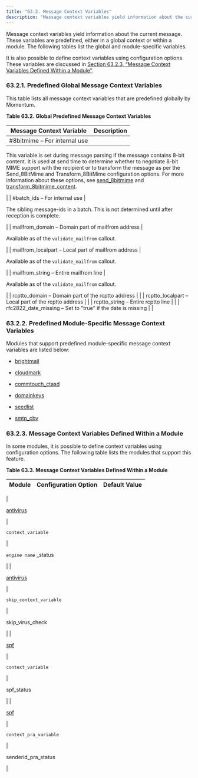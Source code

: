 ```yaml
---
title: "63.2. Message Context Variables"
description: "Message context variables yield information about the current message These variables are predefined either in a global context or within a module The following tables list the global and module specific variables It is also possible to define context variables using configuration options These variables are discussed in Section 63..."
---
```


Message context variables yield information about the current message. These variables are predefined, either in a global context or within a module. The following tables list the global and module-specific variables.

It is also possible to define context variables using configuration options. These variables are discussed in [Section 63.2.3, “Message Context Variables Defined Within a Module”](policy.context-mess#policy.context-mess.module.defined "63.2.3. Message Context Variables Defined Within a Module").

### <a name="policy.context-mess.predefined"></a> 63.2.1. Predefined Global Message Context Variables

This table lists all message context variables that are predefined globally by Momentum.

<a name="predefined-context-message-global"></a> 

**Table 63.2. Global Predefined Message Context Variables**

| Message Context Variable | Description |
| --- | --- |
| #8bitmime – For internal use | 

This variable is set during message parsing if the message contains 8-bit content. It is used at send time to determine whether to negotiate 8-bit MIME support with the recipient or to transform the message as per the Send_8BitMime and Transform_8BitMime configuration options. For more information about these options, see [send_8bitmime](conf.ref.send_8bitmime "send_8bitmime") and [transform_8bitmime_content](conf.ref.transform_8bitmime_content "transform_8bitmime_content").

 |
| #batch_ids – For internal use | 

The sibling message-ids in a batch. This is not determined until after reception is complete.

 |
| mailfrom_domain – Domain part of mailfrom address | 

Available as of the `validate_mailfrom` callout.

 |
| mailfrom_localpart – Local part of mailfrom address | 

Available as of the `validate_mailfrom` callout.

 |
| mailfrom_string – Entire mailfrom line | 

Available as of the `validate_mailfrom` callout.

 |
| rcptto_domain – Domain part of the rcptto address |  |
| rcptto_localpart – Local part of the rcptto address |  |
| rcptto_string – Entire rcptto line |  |
| rfc2822_date_missing – Set to "true" if the date is missing |  |

### <a name="idp7150352"></a> 63.2.2. Predefined Module-Specific Message Context Variables

Modules that support predefined module-specific message context variables are listed below:

*   [brightmail](modules.brightmail#modules.brightmail.context.variables "71.14.2. Message Context Variables")

*   [cloudmark](modules.cloudmark#modules.cloudmark.context.variables "71.18.3. Message Context Variables")

*   [commtouch_ctasd](modules.commtouch#modules.commtouch.context.variables "71.20.2. Message Context Variables")

*   [domainkeys](modules.domainkeys#modules.domainkeys.context.variables "71.28.3. Message Context Variables")

*   [seedlist](modules.seedlist#modules.seedlist.runtime.usage "71.62.2. Runtime Usage")

*   [smtp_cbv](modules.smtp_cbv#modules.smtp_cbv.context.variables "71.65.2. Message Context Variables")

### <a name="policy.context-mess.module.defined"></a> 63.2.3. Message Context Variables Defined Within a Module

In some modules, it is possible to define context variables using configuration options. The following table lists the modules that support this feature.

<a name="defined-context-message-module"></a> 

**Table 63.3. Message Context Variables Defined Within a Module**

| Module | Configuration Option | Default Value |
| --- | --- | --- |
| 

[antivirus](modules.antivirus "71.6. antivirus – Antivirus")

 | 

`context_variable`

 | 

*`engine name`*      _status

 |
| 

[antivirus](modules.antivirus "71.6. antivirus – Antivirus")

 | 

`skip_context_variable`

 | 

skip_virus_check

 |
| 

[spf](modules.spf "71.68. spf Modules – spf_macros, spf_v1, and senderid (SPF v2)")

 | 

`context_variable`

 | 

spf_status

 |
| 

[spf](modules.spf "71.68. spf Modules – spf_macros, spf_v1, and senderid (SPF v2)")

 | 

`context_pra_variable`

 | 

senderid_pra_status

 |